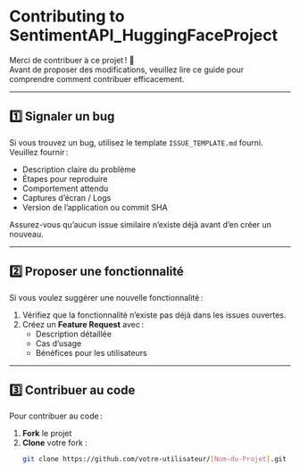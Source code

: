 # Contributing to SentimentAPI_HuggingFaceProject

Merci de contribuer à ce projet ! 🎉  
Avant de proposer des modifications, veuillez lire ce guide pour comprendre comment contribuer efficacement.

---

## 1️⃣ Signaler un bug

Si vous trouvez un bug, utilisez le template `ISSUE_TEMPLATE.md` fourni. Veuillez fournir :

- Description claire du problème
- Étapes pour reproduire
- Comportement attendu
- Captures d’écran / Logs
- Version de l’application ou commit SHA

Assurez-vous qu’aucun issue similaire n’existe déjà avant d’en créer un nouveau.

---

## 2️⃣ Proposer une fonctionnalité

Si vous voulez suggérer une nouvelle fonctionnalité :

1. Vérifiez que la fonctionnalité n’existe pas déjà dans les issues ouvertes.
2. Créez un **Feature Request** avec :
   - Description détaillée
   - Cas d’usage
   - Bénéfices pour les utilisateurs

---

## 3️⃣ Contribuer au code

Pour contribuer au code :

1. **Fork** le projet
2. **Clone** votre fork :
   ```bash
   git clone https://github.com/votre-utilisateur/[Nom-du-Projet].git
